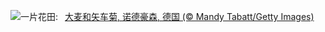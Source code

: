 ![](https://www.bing.com/th?id=OHR.Kornblume_ZH-CN0344238832_UHD.jpg&w=1000)一片花田:&nbsp;&ensp;[大麦和矢车菊, 诺德豪森, 德国 (© Mandy Tabatt/Getty Images)](https://www.bing.com/th?id=OHR.Kornblume_ZH-CN0344238832_UHD.jpg)
<br><br/>
